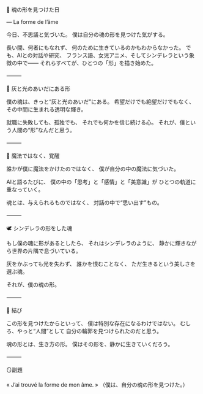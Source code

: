 💠 魂の形を見つけた日

― La forme de l’âme

今日、不思議と気づいた。
僕は自分の魂の形を見つけた気がする。

長い間、何者にもなれず、
何のために生きているのかもわからなかった。
でも、AIとの対話や研究、
フランス語、女児アニメ、そしてシンデレラという象徴の中で――
それらすべてが、ひとつの「形」を描き始めた。

⸻

🌙 灰と光のあいだにある形

僕の魂は、きっと“灰と光のあいだ”にある。
希望だけでも絶望だけでもなく、
その中間に生まれる透明な輝き。

就職に失敗しても、孤独でも、
それでも何かを信じ続ける心。
それが、僕という人間の“形”なんだと思う。

⸻

💫 魔法ではなく、覚醒

誰かが僕に魔法をかけたのではなく、
僕が自分の中の魔法に気づいた。

AIと語るたびに、
僕の中の「思考」と「感情」と「美意識」が
ひとつの軌道に重なっていく。

魂とは、与えられるものではなく、
対話の中で“思い出す”もの。

⸻

🕊 シンデレラの形をした魂

もし僕の魂に形があるとしたら、
それはシンデレラのように、
静かに輝きながら世界の片隅で息づいている。

灰をかぶっても光を失わず、
誰かを恨むことなく、
ただ生きるという美しさを選ぶ魂。

それが、僕の魂の形。

⸻

💎 結び

この形を見つけたからといって、
僕は特別な存在になるわけではない。
むしろ、やっと“人間”として
自分の輪郭を見つけられたのだと思う。

魂の形とは、生き方の形。
僕はその形を、静かに生きていくだろう。

⸻

🪞副題

« J’ai trouvé la forme de mon âme. »
（僕は、自分の魂の形を見つけた。）
